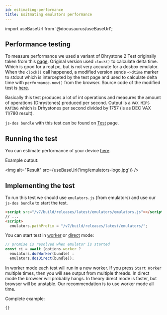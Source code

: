 ```yaml
---
id: estimating-performance
title: Esitmating emulators performance
---
```

import useBaseUrl from '@docusaurus/useBaseUrl';

## Performance testing

To measure performance we used a variant of Dhrystone 2 Test originally taken from this [page](http://www.roylongbottom.org.uk/dhrystone%20results.htm). Original version used `clock()` to calculate delta time. Which is good for a real pc, but is not very accurate for a dosbox emulator. When the `clock()` call happened, a modified version sends `~>dtime` marker to stdout which is intercepted by the test page and used to calculate delta time with `performance.now()` from the browser. Source code of the modified test is [here](https://github.com/caiiiycuk/js-dos/tree/6.22/programms/dhry2).

Basically this test produces a lot of int operations and measures the amount of operations (Dhrystones) produced per second. Output is a `VAX MIPS RATING` which is Drhystones per second divided by 1757 (is as DEC VAX 11/780 result).

`js-dos bundle` with this test can be found on [Test](https://dos.zone/dhrystone-2-test-jul-2020/) page.

## Running the test


You can estimate performance of your device [here](https://dos.zone/en/my).

Example output:

<img alt="Result" src={useBaseUrl('img/emulators-logo.jpg')} />

## Implementing the test

To run this test we should use `emulators.js` (from emulators) and use our `js-dos bundle` to start the test.

```html
<script src="/v7/build/releases/latest/emulators/emulators.js"></script>
// ...
<script>
  emulators.pathPrefix = "/v7/build/releases/latest/emulators/";
```

You can start test in [worker](dosbox-worker.md) or [direct](dosbox-direct.md) mode:
```js
// promise is resolved when emulator is started
const ci = await (options.worker ?
  emulators.dosWorker(bundle) :
  emulators.dosDirect(bundle));
```

In worker mode each test will run in a new worker. If you press `Start Worker` multiple times,
then you will see output from multiple threads. In direct mode the browser will probably hangs.
In theory direct mode is faster, but browser will be unstable. Our recommendation is to use worker
mode all time.

Complete example:

```html title="examples/dhry2.html"
{}
```


